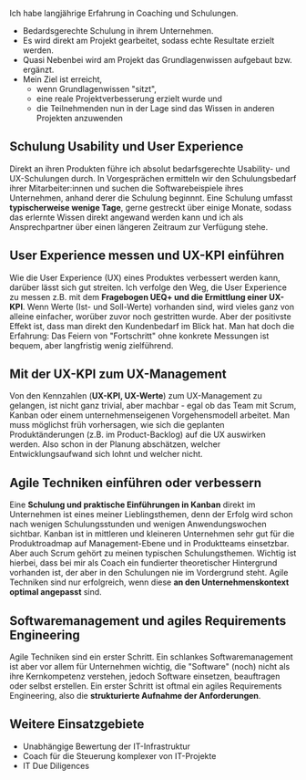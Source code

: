Ich habe langjährige Erfahrung in Coaching und Schulungen.

* Bedardsgerechte Schulung in ihrem Unternehmen.
* Es wird direkt am Projekt gearbeitet, sodass echte Resultate erzielt werden.
* Quasi Nebenbei wird am Projekt das Grundlagenwissen aufgebaut bzw. ergänzt.
* Mein Ziel ist erreicht,
    * wenn Grundlagenwissen "sitzt",
    * eine reale Projektverbesserung erzielt wurde und 
    * die Teilnehmenden nun in der Lage sind das Wissen in anderen Projekten anzuwenden 

## Schulung Usability und User Experience
Direkt an ihren Produkten führe ich absolut bedarfsgerechte Usability- und UX-Schulungen durch. In Vorgesprächen ermitteln wir den Schulungsbedarf ihrer Mitarbeiter:innen und suchen die Softwarebeispiele ihres Unternehmen, anhand derer die Schulung beginnnt. Eine Schulung umfasst __typischerweise wenige Tage__, gerne gestreckt über einige Monate, sodass das erlernte Wissen direkt angewand werden kann und ich als Ansprechpartner über einen längeren Zeitraum zur Verfügung stehe.

## User Experience messen und UX-KPI einführen
Wie die User Experience (UX) eines Produktes verbessert werden kann, darüber lässt sich gut streiten. Ich verfolge den Weg, die User Experience zu messen z.B. mit dem __Fragebogen UEQ+ und die Ermittlung einer UX-KPI__. Wenn Werte (Ist- und Soll-Werte) vorhanden sind, wird vieles ganz von alleine einfacher, worüber zuvor noch gestritten wurde. Aber der positivste Effekt ist, dass man direkt den Kundenbedarf im Blick hat. Man hat doch die Erfahrung: Das Feiern von "Fortschritt" ohne konkrete Messungen ist bequem, aber langfristig wenig zielführend.

## Mit der UX-KPI zum UX-Management
Von den Kennzahlen (__UX-KPI, UX-Werte__) zum UX-Management zu gelangen, ist nicht ganz trivial, aber machbar - egal ob das Team mit Scrum, Kanban oder einem unternehmenseigenen Vorgehensmodell arbeitet. Man muss möglichst früh vorhersagen, wie sich die geplanten Produktänderungen (z.B. im Product-Backlog) auf die UX auswirken werden. Also schon in der Planung abschätzen, welcher Entwicklungsaufwand sich lohnt und welcher nicht. 

## Agile Techniken einführen oder verbessern
Eine __Schulung und praktische Einführungen in Kanban__ direkt im Unternehmen ist eines meiner Lieblingsthemen, denn der Erfolg wird schon nach wenigen Schulungsstunden und wenigen Anwendungswochen sichtbar. Kanban ist in mittleren und kleineren Unternehmen sehr gut für die Produktroadmap auf Management-Ebene und in Produktteams einsetzbar. Aber auch Scrum gehört zu meinen typischen Schulungsthemen. Wichtig ist hierbei, dass bei mir als Coach ein fundierter theoretischer Hintergrund vorhanden ist, der aber in den Schulungen nie im Vordergrund steht. Agile Techniken sind nur erfolgreich, wenn diese __an den Unternehmenskontext optimal angepasst__ sind. 

## Softwaremanagement und agiles Requirements Engineering
Agile Techniken sind ein erster Schritt. Ein schlankes Softwaremanagement ist aber vor allem für Unternehmen wichtig, die "Software" (noch) nicht als ihre Kernkompetenz verstehen, jedoch Software einsetzen, beauftragen oder selbst erstellen. Ein erster Schritt ist oftmal ein agiles Requirements Engineering, also die __strukturierte Aufnahme der Anforderungen__. 


## Weitere Einsatzgebiete
* Unabhängige Bewertung der IT-Infrastruktur
* Coach für die Steuerung komplexer von IT-Projekte
* IT Due Diligences
